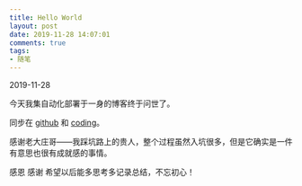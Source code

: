 ```yaml
---
title: Hello World
layout: post
date: 2019-11-28 14:07:01
comments: true
tags: 
- 随笔
---
```


2019-11-28

今天我集自动化部署于一身的博客终于问世了。

同步在 [github](https://lemon1499.github.io) 和 [coding](https://ylyu.coding.me?_blank)。

感谢老大庄哥——我踩坑路上的贵人，整个过程虽然入坑很多，但是它确实是一件有意思也很有成就感的事情。

感恩 感谢 希望以后能多思考多记录总结，不忘初心！

